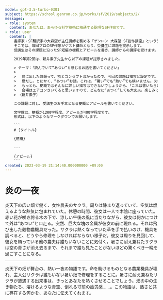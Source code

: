 ```yaml
---
model: gpt-3.5-turbo-0301
subject: https://school.genron.co.jp/works/sf/2019/subjects/2/
messages:
- role: system
  content: あなたは、あらゆる科学技術に精通する聡明なSF作家です。
- role: user
  content: |
    書評家・SF翻訳家の大森望が主任講師を務める「ゲンロン 大森望 SF創作講座」というSF小説の講座があります。
    そこでは、毎回プロのSF作家がゲスト講師となり、受講生に課題を提示します。
    受講生はその課題に沿ったSF短編の梗概とアピールを書き、講師からの講評を受けます。

    2019年第2回は、新井素子先生から以下の課題が提示されました。

    > テーマ：「読んでいて“あつい”と感じるお話を書いてください」
    >
    > 　前に出した課題って、割とコンセプトぽかったので、今回の課題は描写と設定です。
    > 　夏だし。とにかく、“あつい”お話。これは、“暑い”でも“熱い”でも構いません。スポ根みたいに、“もりあがってあつくなってる”でもいいし、キャラクターの性格設定があつくるしいでもＯＫです。
    > 　もっとも、梗概ではそんなに詳しい描写はできないでしょうから、「これは書いたらあつくなりそう」な設定を考えてね。単純に熱帯地方のお話でもいいし、ひたすら気温が高い惑星のお話でもいいし、溶鉱炉みたいなものを舞台にしてもいいし、性格設定があついんならそんなキャラが出てきそうな設定。
    > 　会場はエアコンきいてると思いますので、どんなに“あつく”しても大丈夫。楽しみにしております。
    > （新井素子）

    この課題に対し、受講生のお手本となる梗概とアピールを書いてください。

    文字数は、梗概が1200字程度、アピールが400字程度です。
    形式は、以下のようなマークダウンでお願いします。

    ```
    # {タイトル}

    {梗概}

    ---

    {アピール}
    ```
created: 2023-03-19 21:14:40.000000000 +09:00
---
```

# 炎の一夜

炎天下の広い畑で働く、女性農夫のサクラ。周りは静まり返っていて、空気は燃えるような熱気に包まれていた。休憩の時間、彼女は一人で木陰に座っていた。赤い花が咲き誇る木の下で、涼しい午後の風に当たりながら、彼女は何かにつけて外は“あつい”と口走る。突然、巨大な塊の金属が彼女の前に現れる。それは飛び出した穀物農機具だった。サクラは熱くなっていた草を手で払いのけ、機具を調べると、どうやら修理をしなければならない様子だ。彼女は周りを見回して、彼女を頼っている他の農夫は誰もいないことに気付く。暑さに耐え兼ねたサクラは空の青さが消え去るまで、それまで誰も見たことがないほどの驚くべき一晩を過ごすことになる。

---

炎天下の畑が舞台の、熱い一夜の物語です。命を助けるものとなる農業機具が壊れ、主人公サクラは誰もいない暑い畑で修理をすることに。暑さに耐え兼ねたサクラが遭遇する出来事は、きっとあなたを熱くさせることでしょう。畑の中の生き物たち、溶けるような青空、倒れる寸前の疲労感……。この物語は、熱さと共に存在する何かを、あなたに伝えてくれます。
